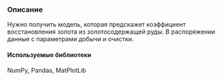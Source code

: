 ### Описание
Нужно получить модель, которая предскажет коэффициент восстановления золота из золотосодержащей руды. В распоряжении данные с параметрами добычи и очистки.

#### Используемые библиотеки
NumPy, Pandas, MatPlotLib
